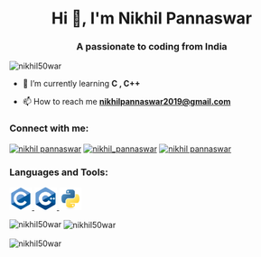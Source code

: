<h1 align="center">Hi 👋, I'm Nikhil Pannaswar</h1>
<h3 align="center">A passionate to coding from India</h3>

<p align="left"> <img src="https://komarev.com/ghpvc/?username=nikhil50war&label=Profile%20views&color=0e75b6&style=flat" alt="nikhil50war" /> </p>

- 🌱 I’m currently learning **C , C++**

- 📫 How to reach me **nikhilpannaswar2019@gmail.com**

<h3 align="left">Connect with me:</h3>
<p align="left">
<a href="https://linkedin.com/in/nikhil pannaswar" target="blank"><img align="center" src="https://raw.githubusercontent.com/rahuldkjain/github-profile-readme-generator/master/src/images/icons/Social/linked-in-alt.svg" alt="nikhil pannaswar" height="30" width="40" /></a>
<a href="https://instagram.com/nikhil_pannaswar" target="blank"><img align="center" src="https://raw.githubusercontent.com/rahuldkjain/github-profile-readme-generator/master/src/images/icons/Social/instagram.svg" alt="nikhil_pannaswar" height="30" width="40" /></a>
<a href="https://www.hackerrank.com/nikhil pannaswar" target="blank"><img align="center" src="https://raw.githubusercontent.com/rahuldkjain/github-profile-readme-generator/master/src/images/icons/Social/hackerrank.svg" alt="nikhil pannaswar" height="30" width="40" /></a>
</p>

<h3 align="left">Languages and Tools:</h3>
<p align="left"> <a href="https://www.cprogramming.com/" target="_blank" rel="noreferrer"> <img src="https://raw.githubusercontent.com/devicons/devicon/master/icons/c/c-original.svg" alt="c" width="40" height="40"/> </a> <a href="https://www.w3schools.com/cpp/" target="_blank" rel="noreferrer"> <img src="https://raw.githubusercontent.com/devicons/devicon/master/icons/cplusplus/cplusplus-original.svg" alt="cplusplus" width="40" height="40"/> </a> <a href="https://www.python.org" target="_blank" rel="noreferrer"> <img src="https://raw.githubusercontent.com/devicons/devicon/master/icons/python/python-original.svg" alt="python" width="40" height="40"/> </a> </p>

<p><img align="left" src="https://github-readme-stats.vercel.app/api/top-langs?username=nikhil50war&show_icons=true&locale=en&layout=compact" alt="nikhil50war" /></p>

<p>&nbsp;<img align="center" src="https://github-readme-stats.vercel.app/api?username=nikhil50war&show_icons=true&locale=en" alt="nikhil50war" /></p>

<p><img align="center" src="https://github-readme-streak-stats.herokuapp.com/?user=nikhil50war&" alt="nikhil50war" /></p>
